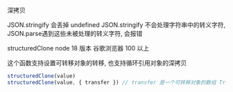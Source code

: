 深拷贝

JSON.stringify 会丢掉 undefined
JSON.stringify 不会处理字符串中的转义字符, JSON.parse遇到这些未被处理的转义字符, 会报错

structuredClone
node 18 版本 谷歌浏览器 100 以上

这个函数支持设置可转移对象的转移, 也支持循环引用对象的深拷贝
```ts
structuredClone(value)
structuredClone(value, { transfer }) // transfer 是一个可转移对象的数组 Transferable[]，这些可转移对象会被转移到被拷贝对象上
```
